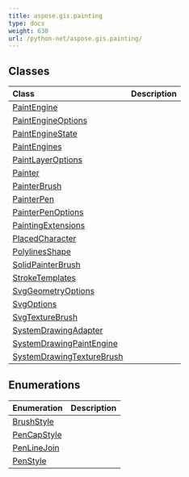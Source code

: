 ```yaml
---
title: aspose.gis.painting
type: docs
weight: 630
url: /python-net/aspose.gis.painting/
---
```





## **Classes**
| **Class** | **Description** |
| :- | :- |
| [PaintEngine](/psd/python-net/aspose.gis.painting/paintengine/) |  |
| [PaintEngineOptions](/psd/python-net/aspose.gis.painting/paintengineoptions/) |  |
| [PaintEngineState](/psd/python-net/aspose.gis.painting/paintenginestate/) |  |
| [PaintEngines](/psd/python-net/aspose.gis.painting/paintengines/) |  |
| [PaintLayerOptions](/psd/python-net/aspose.gis.painting/paintlayeroptions/) |  |
| [Painter](/psd/python-net/aspose.gis.painting/painter/) |  |
| [PainterBrush](/psd/python-net/aspose.gis.painting/painterbrush/) |  |
| [PainterPen](/psd/python-net/aspose.gis.painting/painterpen/) |  |
| [PainterPenOptions](/psd/python-net/aspose.gis.painting/painterpenoptions/) |  |
| [PaintingExtensions](/psd/python-net/aspose.gis.painting/paintingextensions/) |  |
| [PlacedCharacter](/psd/python-net/aspose.gis.painting/placedcharacter/) |  |
| [PolylinesShape](/psd/python-net/aspose.gis.painting/polylinesshape/) |  |
| [SolidPainterBrush](/psd/python-net/aspose.gis.painting/solidpainterbrush/) |  |
| [StrokeTemplates](/psd/python-net/aspose.gis.painting/stroketemplates/) |  |
| [SvgGeometryOptions](/psd/python-net/aspose.gis.painting/svggeometryoptions/) |  |
| [SvgOptions](/psd/python-net/aspose.gis.painting/svgoptions/) |  |
| [SvgTextureBrush](/psd/python-net/aspose.gis.painting/svgtexturebrush/) |  |
| [SystemDrawingAdapter](/psd/python-net/aspose.gis.painting/systemdrawingadapter/) |  |
| [SystemDrawingPaintEngine](/psd/python-net/aspose.gis.painting/systemdrawingpaintengine/) |  |
| [SystemDrawingTextureBrush](/psd/python-net/aspose.gis.painting/systemdrawingtexturebrush/) |  |
## **Enumerations**
| **Enumeration** | **Description** |
| :- | :- |
| [BrushStyle](/psd/python-net/aspose.gis.painting/brushstyle/) |  |
| [PenCapStyle](/psd/python-net/aspose.gis.painting/pencapstyle/) |  |
| [PenLineJoin](/psd/python-net/aspose.gis.painting/penlinejoin/) |  |
| [PenStyle](/psd/python-net/aspose.gis.painting/penstyle/) |  |
